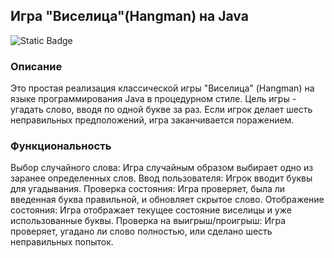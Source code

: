 ## Игра "Виселица"(Hangman) на Java

![Static Badge](https://img.shields.io/badge/made%20by-tam-purple)

### Описание

Это простая реализация классической игры "Виселица" (Hangman) на языке программирования Java в процедурном стиле.
Цель игры - угадать слово, вводя по одной букве за раз. Если игрок делает шесть неправильных предположений, игра заканчивается поражением.

### Функциональность

Выбор случайного слова: Игра случайным образом выбирает одно из заранее определенных слов.
Ввод пользователя: Игрок вводит буквы для угадывания.
Проверка состояния: Игра проверяет, была ли введенная буква правильной, и обновляет скрытое слово.
Отображение состояния: Игра отображает текущее состояние виселицы и уже использованные буквы.
Проверка на выигрыш/проигрыш: Игра проверяет, угадано ли слово полностью, или сделано шесть неправильных попыток.
